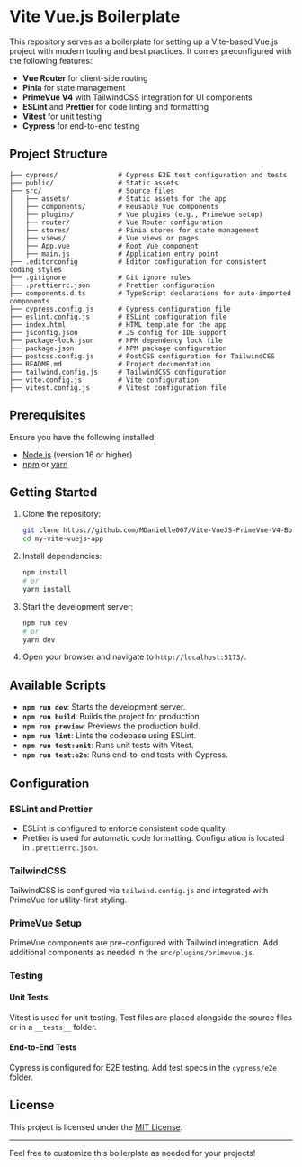 # Vite Vue.js Boilerplate

This repository serves as a boilerplate for setting up a Vite-based Vue.js project with modern tooling and best practices. It comes preconfigured with the following features:

- **Vue Router** for client-side routing
- **Pinia** for state management
- **PrimeVue V4** with TailwindCSS integration for UI components
- **ESLint** and **Prettier** for code linting and formatting
- **Vitest** for unit testing
- **Cypress** for end-to-end testing

## Project Structure

```plaintext
├── cypress/               # Cypress E2E test configuration and tests
├── public/                # Static assets
├── src/                   # Source files
│   ├── assets/            # Static assets for the app
│   ├── components/        # Reusable Vue components
│   ├── plugins/           # Vue plugins (e.g., PrimeVue setup)
│   ├── router/            # Vue Router configuration
│   ├── stores/            # Pinia stores for state management
│   ├── views/             # Vue views or pages
│   ├── App.vue            # Root Vue component
│   ├── main.js            # Application entry point
├── .editorconfig          # Editor configuration for consistent coding styles
├── .gitignore             # Git ignore rules
├── .prettierrc.json       # Prettier configuration
├── components.d.ts        # TypeScript declarations for auto-imported components
├── cypress.config.js      # Cypress configuration file
├── eslint.config.js       # ESLint configuration file
├── index.html             # HTML template for the app
├── jsconfig.json          # JS config for IDE support
├── package-lock.json      # NPM dependency lock file
├── package.json           # NPM package configuration
├── postcss.config.js      # PostCSS configuration for TailwindCSS
├── README.md              # Project documentation
├── tailwind.config.js     # TailwindCSS configuration
├── vite.config.js         # Vite configuration
├── vitest.config.js       # Vitest configuration file
```

## Prerequisites

Ensure you have the following installed:

- [Node.js](https://nodejs.org/) (version 16 or higher)
- [npm](https://www.npmjs.com/) or [yarn](https://yarnpkg.com/)

## Getting Started

1. Clone the repository:
   ```bash
   git clone https://github.com/MDanielle007/Vite-VueJS-PrimeVue-V4-Boilterplate.git
   cd my-vite-vuejs-app
   ```

2. Install dependencies:
   ```bash
   npm install
   # or
   yarn install
   ```

3. Start the development server:
   ```bash
   npm run dev
   # or
   yarn dev
   ```

4. Open your browser and navigate to `http://localhost:5173/`.

## Available Scripts

- **`npm run dev`**: Starts the development server.
- **`npm run build`**: Builds the project for production.
- **`npm run preview`**: Previews the production build.
- **`npm run lint`**: Lints the codebase using ESLint.
- **`npm run test:unit`**: Runs unit tests with Vitest.
- **`npm run test:e2e`**: Runs end-to-end tests with Cypress.

## Configuration

### ESLint and Prettier

- ESLint is configured to enforce consistent code quality.
- Prettier is used for automatic code formatting. Configuration is located in `.prettierrc.json`.

### TailwindCSS

TailwindCSS is configured via `tailwind.config.js` and integrated with PrimeVue for utility-first styling.

### PrimeVue Setup

PrimeVue components are pre-configured with Tailwind integration. Add additional components as needed in the `src/plugins/primevue.js`.

### Testing

#### Unit Tests
Vitest is used for unit testing. Test files are placed alongside the source files or in a `__tests__` folder.

#### End-to-End Tests
Cypress is configured for E2E testing. Add test specs in the `cypress/e2e` folder.

## License

This project is licensed under the [MIT License](./LICENSE).

---

Feel free to customize this boilerplate as needed for your projects!
